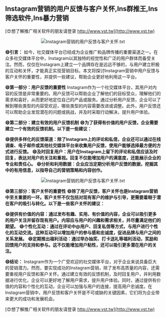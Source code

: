 ## **Instagram营销的用户反馈与客户关怀,Ins群推王,Ins筛选软件,Ins暴力营销**

[😍想了解推广相关软件的朋友请登录 http://www.vst.tw](http://www.vst.tw)

 <center><img src="https://vst.tw/MP4/tuiguang/png/6.png" alt="Instagram营销的用户反馈与客户关怀.txt"></center>

**😄引言：**
如今，社交媒体平台已经成为企业推广和品牌传播的重要渠道之一。在众多社交媒体平台中，Instagram以其独特的视觉性和广泛的用户群体而备受关注。然而，仅仅在Instagram上建立一个品牌存在是远远不够的，与用户建立积极的互动和关怀，才能真正实现营销目标。本文将探讨Instagram营销中用户反馈与客户关怀的重要性，并提供一些建议，帮助企业更好地利用这一平台。

**😄第一部分：用户反馈的重要性**
Instagram作为一个社交媒体平台，其用户对内容的反馈是非常重要的。用户反馈可以帮助企业了解他们的目标受众，理解他们的需求和喜好，从而更好地定位自己的产品或服务。通过分析用户反馈，企业可以了解到哪些类型的内容受欢迎，哪些类型的内容需要改进或调整。此外，用户反馈还可以帮助企业发现潜在的问题或挑战，并及时采取行动解决，提升用户体验。

**😄第二部分：建立有效的用户反馈机制**
**😄为了获得有价值的用户反馈，企业需要建立一个有效的反馈机制。以下是一些建议：**

**😄提供多样化的反馈渠道：除了Instagram上的评论和私信，企业还可以通过在线调查、电子邮件或其他社交媒体平台来收集用户反馈，使用户能够选择最方便的方式进行反馈。**
**😄及时回复用户：用户在Instagram上留下的评论和私信应该及时回复，表达对用户的关注和重视。回复不仅能增加用户的满意度，还能展示企业的专业和责任心。**
**😄分析和利用数据：企业应当定期分析用户反馈的数据，挖掘其中的有用信息，以指导自己的营销策略和内容创作。**

 <center><img src="https://vst.tw/MP4/tuiguang/png/8.png" alt="Instagram营销的用户反馈与客户关怀.txt"></center>

**😄第三部分：客户关怀的重要性**
**😄除了用户反馈，客户关怀也是Instagram营销中至关重要的一环。客户关怀不仅包括对现有客户的维护与引导，更需要着眼于潜在客户的吸引与转化。以下是一些客户关怀的建议：**

**😄提供有价值的内容：通过发布有趣、实用、有价值的内容，企业可以吸引更多的用户关注并留存现有用户。内容应与用户的兴趣和需求相关，并尽量满足他们的期望。**
**😄个性化互动：通过在评论中@用户、回复私信等方式，与用户进行个性化的互动交流。这种互动可以增加用户的参与感和忠诚度，促进品牌与用户之间的关系发展。**
**😄定期推出福利活动：通过举办抽奖、打卡送礼等福利活动，奖励和回馈用户的支持和参与。这不仅能增加用户粘性，还可以吸引更多潜在用户的关注。**

**😄结论：**
Instagram作为一个广受欢迎的社交媒体平台，对于企业来说具备巨大的营销潜力。然而，要实现成功的Instagram营销，除了发布高质量的内容，还需要重视用户反馈和客户关怀。通过建立有效的反馈机制，及时回复用户，并利用数据进行优化，企业可以更好地了解用户需求，提升用户体验。同时，通过提供有价值的内容和个性化的互动，企业可以加强与用户的连接，提高用户忠诚度。在Instagram营销中，用户反馈和客户关怀是不可或缺的关键因素，它们将为企业带来更大的成功和发展机会。

[😍想了解推广相关软件的朋友请登录 http://www.vst.tw](http://www.vst.tw)



